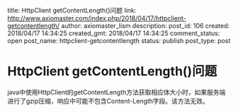 title: HttpClient getContentLength()问题
link: http://www.axiomaster.com/index.php/2018/04/17/httpclient-getcontentlength/
author: axiomaster_lism
description: 
post_id: 106
created: 2018/04/17 14:34:25
created_gmt: 2018/04/17 14:34:25
comment_status: open
post_name: httpclient-getcontentlength
status: publish
post_type: post

# HttpClient getContentLength()问题

java中使用HttpClient的getContentLength方法获取相应体大小时，如果服务端进行了gzip压缩，响应中可能不包含Content-Length字段。该方法无效。